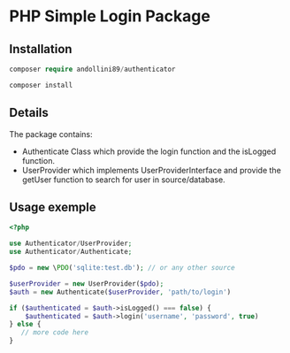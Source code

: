 # PHP Simple Login Package

## Installation

``` php
composer require andollini89/authenticator
```

``` php
composer install
```

## Details

The package contains:

- Authenticate Class which provide the login function and the isLogged function.
- UserProvider which implements UserProviderInterface and provide the getUser function to search for user in source/database.

## Usage exemple

``` php 
<?php

use Authenticator/UserProvider;
use Authenticator/Authenticate;

$pdo = new \PDO('sqlite:test.db'); // or any other source

$userProvider = new UserProvider($pdo);
$auth = new Authenticate($userProvider, 'path/to/login')

if ($authenticated = $auth->isLogged() === false) {
    $authenticated = $auth->login('username', 'password', true)
} else {
   // more code here
}



```
